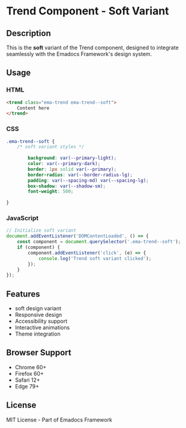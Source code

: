 # Trend Component - Soft Variant

## Description
This is the **soft** variant of the Trend component, designed to integrate seamlessly with the Emadocs Framework's design system.

## Usage

### HTML
```html
<trend class="ema-trend ema-trend--soft">
    Content here
</trend>
```

### CSS
```css
.ema-trend--soft {
    /* soft variant styles */
    
        background: var(--primary-light);
        color: var(--primary-dark);
        border: 1px solid var(--primary);
        border-radius: var(--border-radius-lg);
        padding: var(--spacing-md) var(--spacing-lg);
        box-shadow: var(--shadow-sm);
        font-weight: 500;
    
}
```

### JavaScript
```javascript
// Initialize soft variant
document.addEventListener('DOMContentLoaded', () => {
    const component = document.querySelector('.ema-trend--soft');
    if (component) {
        component.addEventListener('click', (e) => {
            console.log('Trend soft variant clicked');
        });
    }
});
```

## Features
- soft design variant
- Responsive design
- Accessibility support
- Interactive animations
- Theme integration

## Browser Support
- Chrome 60+
- Firefox 60+
- Safari 12+
- Edge 79+

## License
MIT License - Part of Emadocs Framework
